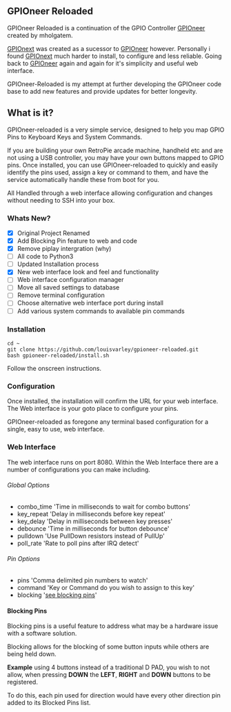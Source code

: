 ## GPIOneer Reloaded

GPIOneer Reloaded is a continuation of the GPIO Controller [GPIOneer](https://github.com/mholgatem/gpioneer) created by mholgatem. 

[GPIOnext](https://github.com/mholgatem/GPIOnext) was created as a sucessor to [GPIOneer](https://github.com/mholgatem/gpioneer) however. Personally i found [GPIOnext](https://github.com/mholgatem/GPIOnext) much harder to install, to configure and less reliable. Going back to [GPIOneer](https://github.com/mholgatem/gpioneer) again and again for it's simplicity and useful web interface. 

GPIOneer-Reloaded is my attempt at further developing the GPIOneer code base to add new features and provide updates for better longevity. 

## What is it?

GPIOneer-reloaded is a very simple service, designed to help you map GPIO Pins to Keyboard Keys and System Commands. 

If you are building your own RetroPie arcade machine, handheld etc and are not using a USB controller, you may have your own buttons mapped to GPIO pins. 
Once installed, you can use GPIOneer-reloaded to quickly and easily identify the pins used, assign a key or command to them, and have the service automatically handle these from boot for you. 

All Handled through a web interface allowing configuration and changes without needing to SSH into your box. 

### Whats New?
- [x] Original Project Renamed
- [x] Add Blocking Pin feature to web and code
- [x] Remove piplay intergration (why)
- [ ] All code to Python3
- [ ] Updated Installation process
- [x] New web interface look and feel and functionality
- [ ] Web interface configuration manager
- [ ] Move all saved settings to database
- [ ] Remove terminal configuration
- [ ] Choose alternative web interface port during install
- [ ] Add various system commands to available pin commands

### Installation

    cd ~
    git clone https://github.com/louisvarley/gpioneer-reloaded.git
    bash gpioneer-reloaded/install.sh

Follow the onscreen instructions. 

### Configuration 

Once installed, the installation will confirm the URL for your web interface. The Web interface is your goto place to configure your pins. 

GPIOneer-reloaded as foregone any terminal based configuration for a single, easy to use, web interface. 

### Web Interface
The web interface runs on port 8080. 
Within the Web Interface there are a number of configurations you can make including. 

###### [](https://github.com/louisvarley/gpioneer-reloaded#global-options)Global Options
-   combo_time 'Time in milliseconds to wait for combo buttons'
-   key_repeat 'Delay in milliseconds before key repeat'
-   key_delay 'Delay in milliseconds between key presses'
-   debounce 'Time in milliseconds for button debounce'
-   pulldown 'Use PullDown resistors instead of PullUp'
-   poll_rate 'Rate to poll pins after IRQ detect'

###### [](https://github.com/louisvarley/gpioneer-reloaded#global-options)Pin Options
-   pins 'Comma delimited pin numbers to watch'
-   command 'Key or Command do you wish to assign to this key'
-   blocking '[see blocking pins](https://github.com/louisvarley/gpioneer-reloaded#blocking-pins)'


#### [](https://github.com/louisvarley/gpioneer-reloaded#blocking-pins)Blocking Pins
Blocking pins is a useful feature to address what may be a hardware issue with a software solution. 


Blocking allows for the blocking of some button inputs while others are being held down. 

**Example** using 4 buttons instead of a traditional D PAD, you wish to not allow, when pressing **DOWN** the **LEFT**, **RIGHT** and **DOWN** buttons to be registered. 

To do this, each pin used for direction would have every other direction pin added to its Blocked Pins list. 

